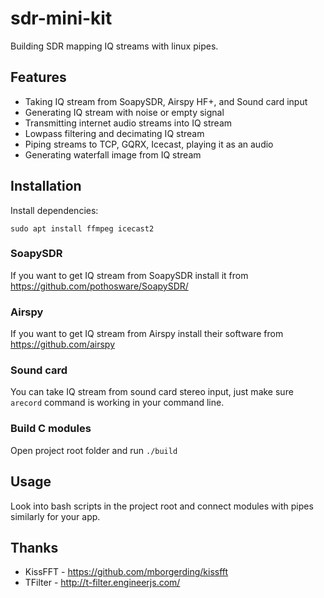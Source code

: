 # sdr-mini-kit
Building SDR mapping IQ streams with linux pipes.

## Features
* Taking IQ stream from SoapySDR, Airspy HF+, and Sound card input
* Generating IQ stream with noise or empty signal
* Transmitting internet audio streams into IQ stream
* Lowpass filtering and decimating IQ stream
* Piping streams to TCP, GQRX, Icecast, playing it as an audio
* Generating waterfall image from IQ stream

## Installation
Install dependencies:
```
sudo apt install ffmpeg icecast2
```
### SoapySDR
If you want to get IQ stream from SoapySDR install it from https://github.com/pothosware/SoapySDR/

### Airspy
If you want to get IQ stream from Airspy install their software from https://github.com/airspy

### Sound card
You can take IQ stream from sound card stereo input, just make sure ```arecord``` command is working in your command line.

### Build C modules
Open project root folder and run ```./build```

## Usage
Look into bash scripts in the project root and connect modules with pipes similarly for your app.

## Thanks
* KissFFT - https://github.com/mborgerding/kissfft
* TFilter - http://t-filter.engineerjs.com/
